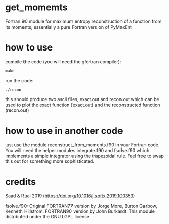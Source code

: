 # get_momemts
Fortran 90 module for maximum entropy reconstruction of a function from its moments, essentially a pure Fortran version of PyMaxEnt

# how to use
compile the code (you will need the gfortran compiler):
```
make
```
run the code:
```
./recon
```
this should produce two ascii files, exact.out and recon.out which can be used to plot the exact function (exact.out) and the reconstructed function (recon.out)

# how to use in another code
just use the module reconstruct_from_moments.f90 in your Fortran code. You will need the helper modules integrate.f90 and fsolve.f90 which implements a simple integrator using the trapezoidal rule. Feel free to swap this out for something more sophisticated.

# credits
Saad & Ruai 2019 (https://doi.org/10.1016/j.softx.2019.100353)

fsolve.f90: Original FORTRAN77 version by Jorge More, Burton Garbow, Kenneth Hillstrom. FORTRAN90 version by John Burkardt. This module distributed under the GNU LGPL license


